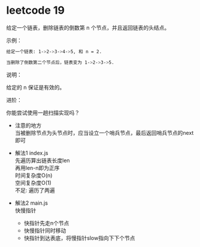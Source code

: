 # leetcode 19
给定一个链表，删除链表的倒数第 n 个节点，并且返回链表的头结点。

示例：
```bash
给定一个链表: 1->2->3->4->5, 和 n = 2.

当删除了倒数第二个节点后，链表变为 1->2->3->5.
```
说明：

给定的 n 保证是有效的。

进阶：

你能尝试使用一趟扫描实现吗？

- 注意的地方  
  当被删除节点为头节点时，应当设立一个哨兵节点，最后返回哨兵节点的next即可

- 解法1 index.js  
  先遍历算出链表长度len  
  再用len-n即为正序  
  时间复杂度O(n)  
  空间复杂度O(1)  
  不足: 遍历了两遍  

- 解法2 main.js  
  快慢指针  
  + 快指针先走n个节点  
  + 快慢指针同时移动
  + 快指针到达表底，将慢指针slow指向下下个节点